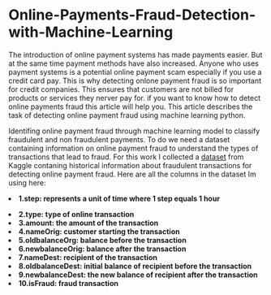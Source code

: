 # Online-Payments-Fraud-Detection-with-Machine-Learning

The introduction of online payment systems has made payments easier. But at the same time payment methods have also increased. Anyone who uses payment systems is a potential online payment scam especially if you use a credit card pay. This is why detecting onlone payment fraud is so important for credit companies. This ensures that customers are not billed for products or services they nerver pay for. if you want to know how to detect online payments fraud this article will help you. This article describes the task of detecting online payment fraud using machine learning python.

Identifing online payment fraud through machine learning model to classify fraudulent and non fraudulent payments. To do we need a dataset containing information on online payment fraud to understand the types of transactions that lead to fraud. For this work I collected a <a href="https://www.kaggle.com/ealaxi/paysim1/download">dataset</a> from Kaggle contaning historical information about fraudulent transactions for detecting online payment fraud. Here are all the columns in the dataset Im using here:
<b><li> 
1.step: represents a unit of time where 1 step equals 1 hour</li>
<li>2.type: type of online transaction</li>
<li>3.amount: the amount of the transaction</li>
<li>4.nameOrig: customer starting the transaction</li>
<li>5.oldbalanceOrg: balance before the transaction</li>
<li>6.newbalanceOrig: balance after the transaction</li>
<li>7.nameDest: recipient of the transaction</li>
<li>8.oldbalanceDest: initial balance of recipient before the transaction</li>
<li>9.newbalanceDest: the new balance of recipient after the transaction</li>
<li>10.isFraud: fraud transaction</li></b>
